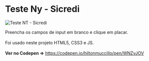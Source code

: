 # Teste Ny - Sicredi

![Teste NT - Sicredi](screen-sicredi.gif?raw=true "Teste NT - Sicredi")

Preencha os campos de input em branco e clique em placar.<br><br>
Foi usado neste projeto HTML5, CSS3 e JS.<br><br>
<strong>Ver no Codepen =></strong> https://codepen.io/hiltonmuccillo/pen/WNZvJOV
